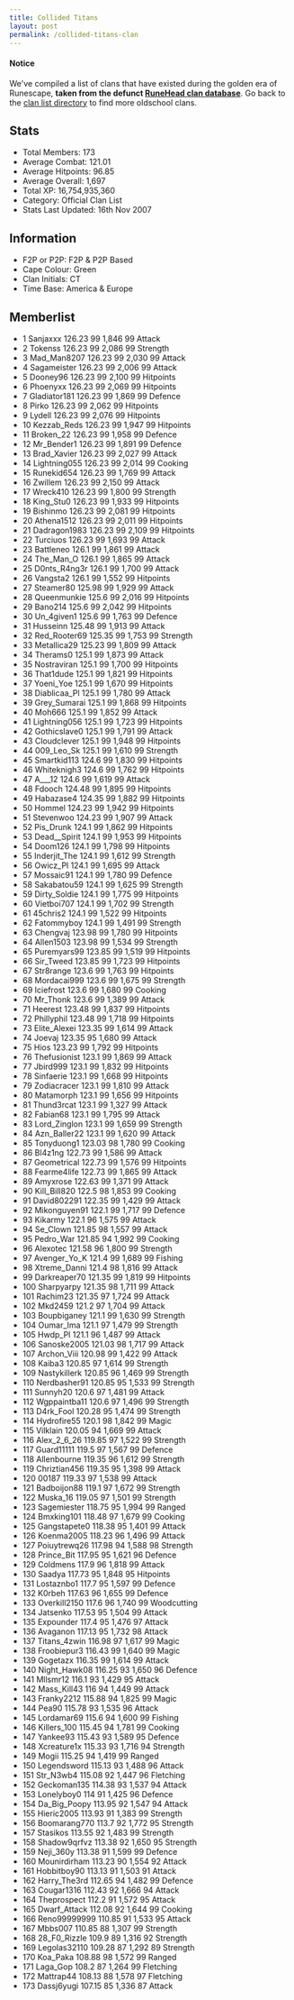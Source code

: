 ```yaml
---
title: Collided Titans
layout: post
permalink: /collided-titans-clan
---
```


#### Notice
We've compiled a list of clans that have existed during the golden era of Runescape, **taken from the defunct [RuneHead clan database](https://web.archive.org/web/20070108040636/http://runehead.com/)**. Go back to the [clan list directory](https://www.runescapehall.net/runescapeclans) to find more oldschool clans.

## Stats

- Total Members: 173
-  Average Combat: 121.01
- Average Hitpoints: 96.85
- Average Overall: 1,697
- Total XP: 16,754,935,360
- Category: Official Clan List
- Stats Last Updated: 16th Nov 2007

	
## Information

- F2P or P2P: F2P & P2P Based
- Cape Colour: Green
- Clan Initials: CT
- Time Base: America & Europe

## Memberlist

- 1 	Sanjaxxx 	126.23 	99 	1,846 	99 Attack	
- 2 	Tokenss 	126.23 	99 	2,086 	99 Strength	
- 3 	Mad_Man8207 	126.23 	99 	2,030 	99 Attack	
- 4 	Sagameister 	126.23 	99 	2,006 	99 Attack	
- 5 	Dooney96 	126.23 	99 	2,100 	99 Hitpoints	
- 6 	Phoenyxx 	126.23 	99 	2,069 	99 Hitpoints	
- 7 	Gladiator181 	126.23 	99 	1,869 	99 Defence	
- 8 	Pirko 	126.23 	99 	2,062 	99 Hitpoints	
- 9 	Lydell 	126.23 	99 	2,076 	99 Hitpoints	
- 10 	Kezzab_Reds 	126.23 	99 	1,947 	99 Hitpoints	
- 11 	Broken_22 	126.23 	99 	1,958 	99 Defence	
- 12 	Mr_Bender1 	126.23 	99 	1,891 	99 Defence	
- 13 	Brad_Xavier 	126.23 	99 	2,027 	99 Attack	
- 14 	Lightning055 	126.23 	99 	2,014 	99 Cooking	
- 15 	Runekid654 	126.23 	99 	1,769 	99 Attack	
- 16 	Zwillem 	126.23 	99 	2,150 	99 Attack	
- 17 	Wreck410 	126.23 	99 	1,800 	99 Strength	
- 18 	King_Stu0 	126.23 	99 	1,933 	99 Hitpoints	
- 19 	Bishinmo 	126.23 	99 	2,081 	99 Hitpoints	
- 20 	Athena1512 	126.23 	99 	2,011 	99 Hitpoints	
- 21 	Dadragon1983 	126.23 	99 	2,109 	99 Hitpoints	
- 22 	Turciuos 	126.23 	99 	1,693 	99 Attack	
- 23 	Battleneo 	126.1 	99 	1,861 	99 Attack	
- 24 	The_Man_O 	126.1 	99 	1,865 	99 Attack	
- 25 	D0nts_R4ng3r 	126.1 	99 	1,700 	99 Attack	
- 26 	Vangsta2 	126.1 	99 	1,552 	99 Hitpoints	
- 27 	Steamer80 	125.98 	99 	1,929 	99 Attack	
- 28 	Queenmunkie 	125.6 	99 	2,016 	99 Hitpoints	
- 29 	Bano214 	125.6 	99 	2,042 	99 Hitpoints	
- 30 	Un_4given1 	125.6 	99 	1,763 	99 Defence	
- 31 	Husseinn 	125.48 	99 	1,913 	99 Attack	
- 32 	Red_Rooter69 	125.35 	99 	1,753 	99 Strength	
- 33 	Metallica29 	125.23 	99 	1,809 	99 Attack	
- 34 	Therams0 	125.1 	99 	1,873 	99 Attack	
- 35 	Nostraviran 	125.1 	99 	1,700 	99 Hitpoints	
- 36 	That1dude 	125.1 	99 	1,821 	99 Hitpoints	
- 37 	Yoeni_Yoe 	125.1 	99 	1,670 	99 Hitpoints	
- 38 	Diablicaa_Pl 	125.1 	99 	1,780 	99 Attack	
- 39 	Grey_Sumarai 	125.1 	99 	1,868 	99 Hitpoints	
- 40 	Moh666 	125.1 	99 	1,852 	99 Attack	
- 41 	Lightning056 	125.1 	99 	1,723 	99 Hitpoints	
- 42 	Gothicslave0 	125.1 	99 	1,791 	99 Attack	
- 43 	Cloudclever 	125.1 	99 	1,948 	99 Hitpoints	
- 44 	009_Leo_Sk 	125.1 	99 	1,610 	99 Strength	
- 45 	Smartkid113 	124.6 	99 	1,830 	99 Hitpoints	
- 46 	Whiteknigh3 	124.6 	99 	1,762 	99 Hitpoints	
- 47 	A___12 	124.6 	99 	1,619 	99 Attack	
- 48 	Fdooch 	124.48 	99 	1,895 	99 Hitpoints	
- 49 	Habazase4 	124.35 	99 	1,882 	99 Hitpoints	
- 50 	Hommel 	124.23 	99 	1,942 	99 Hitpoints	
- 51 	Stevenwoo 	124.23 	99 	1,907 	99 Attack	
- 52 	Pis_Drunk 	124.1 	99 	1,862 	99 Hitpoints	
- 53 	Dead__Spirit 	124.1 	99 	1,953 	99 Hitpoints	
- 54 	Doom126 	124.1 	99 	1,798 	99 Hitpoints	
- 55 	Inderjit_The 	124.1 	99 	1,612 	99 Strength	
- 56 	Owicz_Pl 	124.1 	99 	1,695 	99 Attack	
- 57 	Mossaic91 	124.1 	99 	1,780 	99 Defence	
- 58 	Sakabatou59 	124.1 	99 	1,625 	99 Strength	
- 59 	Dirty_Soldie 	124.1 	99 	1,775 	99 Hitpoints	
- 60 	Vietboi707 	124.1 	99 	1,702 	99 Strength	
- 61 	45chris2 	124.1 	99 	1,522 	99 Hitpoints	
- 62 	Fatommyboy 	124.1 	99 	1,491 	99 Strength	
- 63 	Chengvaj 	123.98 	99 	1,780 	99 Hitpoints	
- 64 	Allen1503 	123.98 	99 	1,534 	99 Strength	
- 65 	Puremyars99 	123.85 	99 	1,519 	99 Hitpoints	
- 66 	Sir_Tweed 	123.85 	99 	1,723 	99 Hitpoints	
- 67 	Str8range 	123.6 	99 	1,763 	99 Hitpoints	
- 68 	Mordacai999 	123.6 	99 	1,675 	99 Strength	
- 69 	Iciefrost 	123.6 	99 	1,680 	99 Cooking	
- 70 	Mr_Thonk 	123.6 	99 	1,389 	99 Attack	
- 71 	Heerest 	123.48 	99 	1,837 	99 Hitpoints	
- 72 	Phillyphil 	123.48 	99 	1,718 	99 Hitpoints	
- 73 	Elite_Alexei 	123.35 	99 	1,614 	99 Attack	
- 74 	Joevaj 	123.35 	95 	1,680 	99 Attack	
- 75 	Hios 	123.23 	99 	1,792 	99 Hitpoints	
- 76 	Thefusionist 	123.1 	99 	1,869 	99 Attack	
- 77 	Jbird999 	123.1 	99 	1,832 	99 Hitpoints	
- 78 	Sinfaerie 	123.1 	99 	1,668 	99 Hitpoints	
- 79 	Zodiacracer 	123.1 	99 	1,810 	99 Attack	
- 80 	Matamorph 	123.1 	99 	1,656 	99 Hitpoints	
- 81 	Thund3rcat 	123.1 	99 	1,327 	99 Attack	
- 82 	Fabian68 	123.1 	99 	1,795 	99 Attack	
- 83 	Lord_Zinglon 	123.1 	99 	1,659 	99 Strength	
- 84 	Azn_Baller22 	123.1 	99 	1,620 	99 Attack	
- 85 	Tonyduong1 	123.03 	98 	1,780 	99 Cooking	
- 86 	Bl4z1ng 	122.73 	99 	1,586 	99 Attack	
- 87 	Geometrical 	122.73 	99 	1,576 	99 Hitpoints	
- 88 	Fearme4life 	122.73 	99 	1,865 	99 Attack	
- 89 	Amyxrose 	122.63 	99 	1,371 	99 Attack	
- 90 	Kill_Bill820 	122.5 	98 	1,853 	99 Cooking	
- 91 	David802291 	122.35 	99 	1,429 	99 Attack	
- 92 	Mikonguyen91 	122.1 	99 	1,717 	99 Defence	
- 93 	Kikarmy 	122.1 	96 	1,575 	99 Attack	
- 94 	Se_Clown 	121.85 	98 	1,557 	99 Attack	
- 95 	Pedro_War 	121.85 	94 	1,992 	99 Cooking	
- 96 	Alexotec 	121.58 	96 	1,800 	99 Strength	
- 97 	Avenger_Yo_K 	121.4 	99 	1,689 	99 Fishing	
- 98 	Xtreme_Danni 	121.4 	98 	1,816 	99 Attack	
- 99 	Darkreaper70 	121.35 	99 	1,819 	99 Hitpoints	
- 100 	Sharpyarpy 	121.35 	98 	1,711 	99 Attack	
- 101 	Rachim23 	121.35 	97 	1,724 	99 Attack	
- 102 	Mkd2459 	121.2 	97 	1,704 	99 Attack	
- 103 	Boupbiganey 	121.1 	99 	1,630 	99 Strength	
- 104 	Oumar_Ima 	121.1 	97 	1,479 	99 Strength	
- 105 	Hwdp_Pl 	121.1 	96 	1,487 	99 Attack	
- 106 	Sanoske2005 	121.03 	98 	1,717 	99 Attack	
- 107 	Archon_Viii 	120.98 	99 	1,422 	99 Attack	
- 108 	Kaiba3 	120.85 	97 	1,614 	99 Strength	
- 109 	Nastykillerk 	120.85 	96 	1,469 	99 Strength	
- 110 	Nerdbasher91 	120.85 	95 	1,533 	99 Strength	
- 111 	Sunnyh20 	120.6 	97 	1,481 	99 Attack	
- 112 	Wgppaintba11 	120.6 	97 	1,496 	99 Strength	
- 113 	D4rk_Fool 	120.28 	95 	1,474 	99 Strength	
- 114 	Hydrofire55 	120.1 	98 	1,842 	99 Magic	
- 115 	Vilklain 	120.05 	94 	1,669 	99 Attack	
- 116 	Alex_2_6_26 	119.85 	97 	1,522 	99 Strength	
- 117 	Guard11111 	119.5 	97 	1,567 	99 Defence	
- 118 	Allenbourne 	119.35 	96 	1,612 	99 Strength	
- 119 	Chriztian456 	119.35 	95 	1,398 	99 Attack	
- 120 	00187 	119.33 	97 	1,538 	99 Attack	
- 121 	Badboijon88 	119.1 	97 	1,672 	99 Strength	
- 122 	Muska_16 	119.05 	97 	1,501 	99 Strength	
- 123 	Sagemiester 	118.75 	95 	1,994 	99 Ranged	
- 124 	Bmxking101 	118.48 	97 	1,679 	99 Cooking	
- 125 	Gangstapete0 	118.38 	95 	1,401 	99 Attack	
- 126 	Koenma2005 	118.23 	96 	1,496 	99 Attack	
- 127 	Poiuytrewq26 	117.98 	94 	1,588 	98 Strength	
- 128 	Prince_Bit 	117.95 	95 	1,621 	96 Defence	
- 129 	Coldmens 	117.9 	96 	1,818 	99 Attack	
- 130 	Saadya 	117.73 	95 	1,848 	95 Hitpoints	
- 131 	Lostaznbo1 	117.7 	95 	1,597 	99 Defence	
- 132 	K0rbeh 	117.63 	96 	1,655 	99 Defence	
- 133 	Overkill2150 	117.6 	96 	1,740 	99 Woodcutting	
- 134 	Jatsenko 	117.53 	95 	1,504 	99 Attack	
- 135 	Expounder 	117.4 	95 	1,476 	97 Attack	
- 136 	Avaganon 	117.13 	95 	1,732 	98 Attack	
- 137 	Titans_4zwin 	116.98 	97 	1,617 	99 Magic	
- 138 	Froobiepur3 	116.43 	99 	1,640 	99 Magic	
- 139 	Gogetazx 	116.35 	99 	1,614 	99 Attack	
- 140 	Night_Hawk08 	116.25 	93 	1,650 	96 Defence	
- 141 	Mllsmr12 	116.1 	93 	1,429 	95 Attack	
- 142 	Mass_Kill43 	116 	94 	1,449 	99 Attack	
- 143 	Franky2212 	115.88 	94 	1,825 	99 Magic	
- 144 	Pea90 	115.78 	93 	1,535 	96 Attack	
- 145 	Lordamar69 	115.6 	94 	1,600 	99 Fishing	
- 146 	Killers_100 	115.45 	94 	1,781 	99 Cooking	
- 147 	Yankee93 	115.43 	93 	1,589 	95 Defence	
- 148 	Xcreature1x 	115.33 	93 	1,716 	94 Strength	
- 149 	Mogii 	115.25 	94 	1,419 	99 Ranged	
- 150 	Legendsword 	115.13 	93 	1,488 	96 Attack	
- 151 	Str_N3wb4 	115.08 	92 	1,447 	96 Fletching	
- 152 	Geckoman135 	114.38 	93 	1,537 	94 Attack	
- 153 	Lonelyboy0 	114 	91 	1,425 	96 Defence	
- 154 	Da_Big_Poopy 	113.95 	92 	1,547 	94 Attack	
- 155 	Hieric2005 	113.93 	91 	1,383 	99 Strength	
- 156 	Boomarang770 	113.7 	92 	1,772 	95 Strength	
- 157 	Stasikos 	113.55 	92 	1,483 	99 Strength	
- 158 	Shadow9qrfvz 	113.38 	92 	1,650 	95 Strength	
- 159 	Neji_360y 	113.38 	91 	1,599 	99 Defence	
- 160 	Mounirdirham 	113.23 	90 	1,554 	92 Attack	
- 161 	Hobbitboy90 	113.13 	91 	1,503 	91 Attack	
- 162 	Harry_The3rd 	112.65 	94 	1,482 	99 Defence	
- 163 	Cougar1316 	112.43 	92 	1,666 	94 Attack	
- 164 	Theprospect 	112.2 	91 	1,572 	95 Attack	
- 165 	Dwarf_Attack 	112.08 	92 	1,644 	99 Cooking	
- 166 	Reno99999999 	110.85 	91 	1,533 	95 Attack	
- 167 	Mbbs007 	110.85 	88 	1,307 	99 Strength	
- 168 	28_F0_Rizzle 	109.9 	89 	1,316 	92 Strength	
- 169 	Legolas32110 	109.28 	87 	1,292 	89 Strength	
- 170 	Koa_Paka 	108.88 	98 	1,572 	99 Ranged	
- 171 	Laga_Gop 	108.2 	87 	1,264 	99 Fletching	
- 172 	Mattrap44 	108.13 	88 	1,578 	97 Fletching	
- 173 	Dassj6yugi 	107.15 	85 	1,336 	87 Attack
